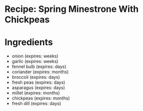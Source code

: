 Recipe: Spring Minestrone With Chickpeas
========================================

Ingredients
===========

- onion (expires: weeks)
- garlic (expires: weeks)
- fennel bulb (expires: days)
- coriander (expires: months)
- broccoli (expires: days)
- fresh peas (expires: days)
- asparagus (expires: days)
- millet (expires: months)
- chickpeas (expires: months)
- fresh dill (expires: days)
